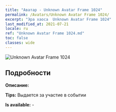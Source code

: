 ```yaml
---
title: "Аватар - Unknown Avatar Frame 1024"
permalink: /Avatars/Unknown Avatar Frame 1024/
excerpt: "Эра хаоса  Unknown Avatar Frame 1024"
last_modified_at: 2021-07-21
locale: ru
ref: "Unknown Avatar Frame 1024.md"
toc: false
classes: wide
---
```

 ![Unknown Avatar Frame 1024](/images/a/avatarFrame_24.png)

## Подробности

 **Описание:**  

 **Tips:** Выдается за участие в событии 

 **Is available:**  - 

